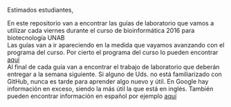Estimados estudiantes, 

En este repositorio van a encontrar las guías de laboratorio que vamos a utilizar cada viernes durante el curso de bioinformática 2016 para biotecnología UNAB  
Las guías van a ir apareciendo en la medida que vayamos avanzando con el programa del curso. Por cierto el programa del curso lo pueden encontrar [aquí]()  
Al final de cada guía van a encontrar el trabajo de laboratorio que deberán entregar a la semana siguiente.
Si alguno de Uds. no está familiarizado con GitHub, nunca es tarde para aprender algo nuevo y útil. En Google hay información en exceso, siendo la más útil la que está en inglés. También pueden encontrar información en español por ejemplo [aquí](http://conociendogithub.readthedocs.org/en/latest/data/dinamica-de-uso/)  

